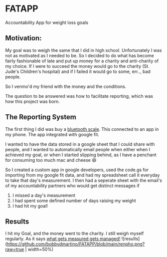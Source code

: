 # FATAPP
Accountability App for weight loss goals

## Motivation:
My goal was to weigh the same that I did in high school. Unfortunately I was not as motivated as I needed to be. So I decided to do what has become fairly fashionable of late and put up money for a charity and anti-charity of my choice. If I were to succeed the money would go to the charity (St. Jude's Children's hospital) and if I failed it would go to some, err.., bad people. 

So I venmo'd my friend with the money and the conditions.

The question to be answered was how to facilitate reporting, which was how this project was born.


## The Reporting System
The first thing I did was buy a [bluetooth scale](https://www.amazon.com/RENPHO-Bluetooth-Bathroom-Composition-Smartphone/dp/B01N1UX8RW). This connected to an app in my phone. The app integrated with google fit. 

I wanted to have the data stored in a google sheet that I could share with people, and I wanted to automatically email people when either when I achieved my goal, or when I started slipping behind, as I have a penchant for consuming too much mac and cheese :smile:

So I created a custom app in google developers, used the code.gs for importing from my google fit data, and had my spreadsheet call it everyday to take that day's measurement. I then had a seperate sheet with the email's of my accountability partners who would get distinct messages if 

1. I missed a day's measurement
2. I had spent some defined number of days raising my weight
3. I had hit my goal!

## Results
I hit my Goal, and the money went to the charity. I still weigh myself regularly. As it says [what gets measured gets managed!](https://en.wikipedia.org/wiki/Peter_Drucker)
![results](https://github.com/bobbydmartino/FATAPP/blob/main/renpho.png?raw=true | width=50%)

